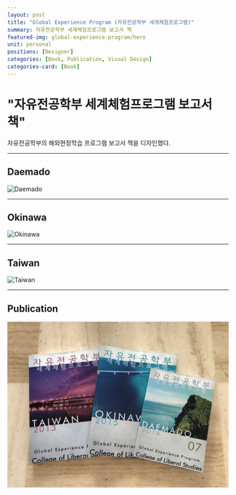 ```yaml
---
layout: post
title: "Global Experience Program (자유전공학부 세계체험프로그램)"
summary: 자유전공학부 세계체험프로그램 보고서 책
featured-img: global-experience-program/hero
unit: personal
positions: [Designer]
categories: [Book, Publication, Visual Design]
categories-card: [Book]
---
```


# "자유전공학부 세계체험프로그램 보고서 책"
자유전공학부의 해외현장학습 프로그램 보고서 책을 디자인했다.

***

## Daemado
![Daemado](/assets/img/posts/global-experience-program/daemado.png#center)

***

## Okinawa
![Okinawa](/assets/img/posts/global-experience-program/okinawa.png#center)

***

## Taiwan
![Taiwan](/assets/img/posts/global-experience-program/taiwan.png#center)

***

## Publication
![Publication](/assets/img/posts/global-experience-program/books.jpg#center)